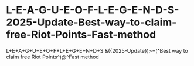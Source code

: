 # L-E-A-G-U-E-O-F-L-E-G-E-N-D-S-2025-Update-Best-way-to-claim-free-Riot-Points-Fast-method
L+E+A+G+U+E+O+F+L+E+G+E+N+D+S &amp;({2025-Update})>=(^Best way to claim free Riot Points^)@^Fast method

